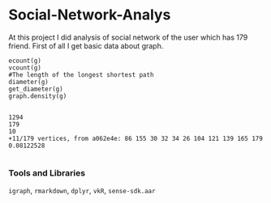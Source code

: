 # Social-Network-Analys

At this project I did analysis of social network of the user which has 179 friend. First of all I get basic data about graph.
```
ecount(g)
vcount(g)
#The length of the longest shortest path
diameter(g)
get_diameter(g)
graph.density(g)
 
```
```
1294
179
10
+11/179 vertices, from a062e4e: 86 155 30 32 34 26 104 121 139 165 179 
0.08122528
 
```

### Tools and Libraries

`igraph`, `rmarkdown`, `dplyr`, `vkR`, `sense-sdk.aar`
